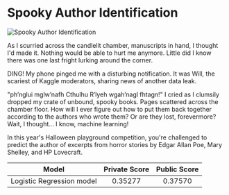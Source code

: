 # Spooky Author Identification 

![Spooky Author Identification](https://s-media-cache-ak0.pinimg.com/originals/d8/ca/04/d8ca049fd1ad2d92818763e55c57f49a.jpg) 

As I scurried across the candlelit chamber, manuscripts in hand, I thought I'd made it. Nothing would be able to hurt me anymore. Little did I know there was one last fright lurking around the corner.

DING! My phone pinged me with a disturbing notification. It was Will, the scariest of Kaggle moderators, sharing news of another data leak.

"ph’nglui mglw’nafh Cthulhu R’lyeh wgah’nagl fhtagn!" I cried as I clumsily dropped my crate of unbound, spooky books. Pages scattered across the chamber floor. How will I ever figure out how to put them back together according to the authors who wrote them? Or are they lost, forevermore? Wait, I thought... I know, machine learning!

In this year's Halloween playground competition, you're challenged to predict the author of excerpts from horror stories by Edgar Allan Poe, Mary Shelley, and HP Lovecraft. 

| Model | Private Score | Public Score |
|:-----:|:-------------:|:------------:|
|  Logistic Regression model     |    0.35277    |    0.37570   |
